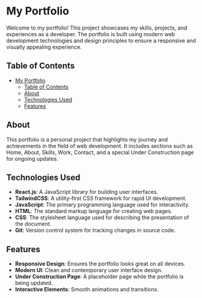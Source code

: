 # My Portfolio

Welcome to my portfolio! This project showcases my skills, projects, and
experiences as a developer. The portfolio is built using modern web development
technologies and design principles to ensure a responsive and visually appealing
experience.

## Table of Contents
- [My Portfolio](#my-portfolio)
  - [Table of Contents](#table-of-contents)
  - [About](#about)
  - [Technologies Used](#technologies-used)
  - [Features](#features)

## About

This portfolio is a personal project that highlights my journey and achievements
in the field of web development. It includes sections such as Home, About,
Skills, Work, Contact, and a special Under Construction page for ongoing
updates.

## Technologies Used

- **React.js**: A JavaScript library for building user interfaces.
- **TailwindCSS**: A utility-first CSS framework for rapid UI development.
- **JavaScript**: The primary programming language used for interactivity.
- **HTML**: The standard markup language for creating web pages.
- **CSS**: The stylesheet language used for describing the presentation of the
  document.
- **Git**: Version control system for tracking changes in source code.

## Features

- **Responsive Design**: Ensures the portfolio looks great on all devices.
- **Modern UI**: Clean and contemporary user interface design.
- **Under Construction Page**: A placeholder page while the portfolio is being
  updated.
- **Interactive Elements**: Smooth animations and transitions.
